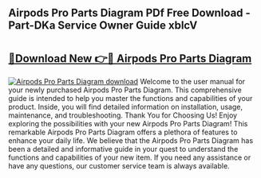 ## Airpods Pro Parts Diagram PDf Free Download - Part-DKa Service Owner Guide xblcV

# <h2><a href="http://dfq432j.blite.top/?on=Airpods+Pro+Parts+Diagram">🔗Download New 👉🔴 Airpods Pro Parts Diagram</a></h2>

[![Airpods Pro Parts Diagram download](https://i.imgur.com/lujVjoI.png)](http://dfq432j.blite.top/?on=Airpods+Pro+Parts+Diagram)
Welcome to the user manual for your newly purchased Airpods Pro Parts Diagram. This comprehensive guide is intended to help you master the functions and capabilities of your product. Inside, you will find detailed information on installation, usage, maintenance, and troubleshooting. Thank You for Choosing Us! Enjoy exploring the possibilities with your new Airpods Pro Parts Diagram! This remarkable Airpods Pro Parts Diagram offers a plethora of features to enhance your daily life. We believe that the Airpods Pro Parts Diagram has been a detailed and informative guide in your quest to understand the functions and capabilities of your new item. If you need any assistance or have any questions, our customer service team is always available.
